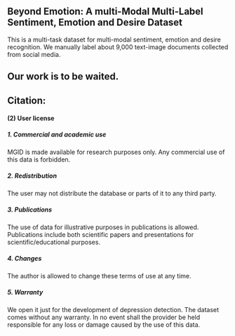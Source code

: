<h2>Beyond Emotion: A multi-Modal Multi-Label Sentiment, Emotion and Desire Dataset</h2>

<p> This is a multi-task dataset for multi-modal sentiment, emotion and desire recognition. We manually label about 9,000 text-image documents collected from social media.

<h2>Our work is to be waited.</h2>

<h2> Citation:</h2>

#### (2) User license
##### 1. Commercial and academic use
MGID is made available for research purposes only. Any commercial use of this data is forbidden.
##### 2. Redistribution
The user may not distribute the database or parts of it to any third party.
##### 3. Publications
The use of data for illustrative purposes in publications is allowed. Publications include both scientific papers and
presentations for scientific/educational purposes. 
##### 4. Changes
  The author is allowed to change these terms of use at any time. 
##### 5. Warranty
  We open it just for the development of depression detection. The dataset comes without any warranty. In no event shall the provider be held responsible for any loss or damage caused by the use of this data.
